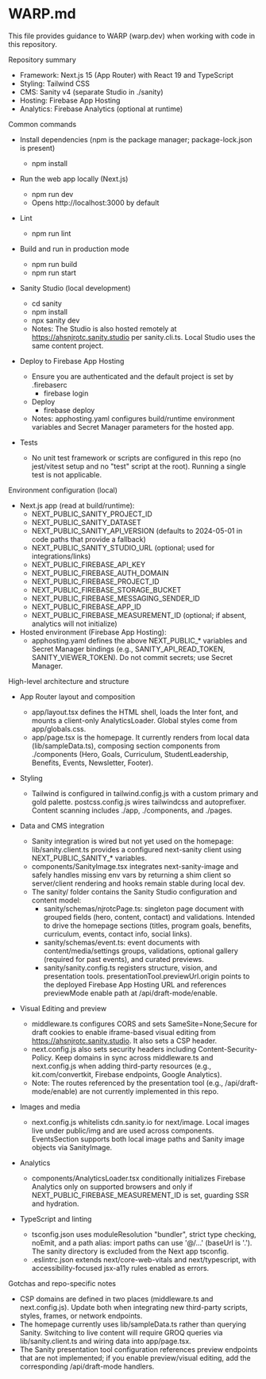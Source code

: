 # WARP.md

This file provides guidance to WARP (warp.dev) when working with code in this repository.

Repository summary
- Framework: Next.js 15 (App Router) with React 19 and TypeScript
- Styling: Tailwind CSS
- CMS: Sanity v4 (separate Studio in ./sanity)
- Hosting: Firebase App Hosting
- Analytics: Firebase Analytics (optional at runtime)

Common commands
- Install dependencies (npm is the package manager; package-lock.json is present)
  - npm install

- Run the web app locally (Next.js)
  - npm run dev
  - Opens http://localhost:3000 by default

- Lint
  - npm run lint

- Build and run in production mode
  - npm run build
  - npm run start

- Sanity Studio (local development)
  - cd sanity
  - npm install
  - npx sanity dev
  - Notes: The Studio is also hosted remotely at https://ahsnjrotc.sanity.studio per sanity.cli.ts. Local Studio uses the same content project.

- Deploy to Firebase App Hosting
  - Ensure you are authenticated and the default project is set by .firebaserc
    - firebase login
  - Deploy
    - firebase deploy
  - Notes: apphosting.yaml configures build/runtime environment variables and Secret Manager parameters for the hosted app.

- Tests
  - No unit test framework or scripts are configured in this repo (no jest/vitest setup and no "test" script at the root). Running a single test is not applicable.

Environment configuration (local)
- Next.js app (read at build/runtime):
  - NEXT_PUBLIC_SANITY_PROJECT_ID
  - NEXT_PUBLIC_SANITY_DATASET
  - NEXT_PUBLIC_SANITY_API_VERSION (defaults to 2024-05-01 in code paths that provide a fallback)
  - NEXT_PUBLIC_SANITY_STUDIO_URL (optional; used for integrations/links)
  - NEXT_PUBLIC_FIREBASE_API_KEY
  - NEXT_PUBLIC_FIREBASE_AUTH_DOMAIN
  - NEXT_PUBLIC_FIREBASE_PROJECT_ID
  - NEXT_PUBLIC_FIREBASE_STORAGE_BUCKET
  - NEXT_PUBLIC_FIREBASE_MESSAGING_SENDER_ID
  - NEXT_PUBLIC_FIREBASE_APP_ID
  - NEXT_PUBLIC_FIREBASE_MEASUREMENT_ID (optional; if absent, analytics will not initialize)
- Hosted environment (Firebase App Hosting):
  - apphosting.yaml defines the above NEXT_PUBLIC_* variables and Secret Manager bindings (e.g., SANITY_API_READ_TOKEN, SANITY_VIEWER_TOKEN). Do not commit secrets; use Secret Manager.

High-level architecture and structure
- App Router layout and composition
  - app/layout.tsx defines the HTML shell, loads the Inter font, and mounts a client-only AnalyticsLoader. Global styles come from app/globals.css.
  - app/page.tsx is the homepage. It currently renders from local data (lib/sampleData.ts), composing section components from ./components (Hero, Goals, Curriculum, StudentLeadership, Benefits, Events, Newsletter, Footer).

- Styling
  - Tailwind is configured in tailwind.config.js with a custom primary and gold palette. postcss.config.js wires tailwindcss and autoprefixer. Content scanning includes ./app, ./components, and ./pages.

- Data and CMS integration
  - Sanity integration is wired but not yet used on the homepage: lib/sanity.client.ts provides a configured next-sanity client using NEXT_PUBLIC_SANITY_* variables.
  - components/SanityImage.tsx integrates next-sanity-image and safely handles missing env vars by returning a shim client so server/client rendering and hooks remain stable during local dev.
  - The sanity/ folder contains the Sanity Studio configuration and content model:
    - sanity/schemas/njrotcPage.ts: singleton page document with grouped fields (hero, content, contact) and validations. Intended to drive the homepage sections (titles, program goals, benefits, curriculum, events, contact info, social links).
    - sanity/schemas/event.ts: event documents with content/media/settings groups, validations, optional gallery (required for past events), and curated previews.
    - sanity/sanity.config.ts registers structure, vision, and presentation tools. presentationTool.previewUrl.origin points to the deployed Firebase App Hosting URL and references previewMode enable path at /api/draft-mode/enable.

- Visual Editing and preview
  - middleware.ts configures CORS and sets SameSite=None;Secure for draft cookies to enable iframe-based visual editing from https://ahsnjrotc.sanity.studio. It also sets a CSP header.
  - next.config.js also sets security headers including Content-Security-Policy. Keep domains in sync across middleware.ts and next.config.js when adding third-party resources (e.g., kit.com/convertkit, Firebase endpoints, Google Analytics).
  - Note: The routes referenced by the presentation tool (e.g., /api/draft-mode/enable) are not currently implemented in this repo.

- Images and media
  - next.config.js whitelists cdn.sanity.io for next/image. Local images live under public/img and are used across components. EventsSection supports both local image paths and Sanity image objects via SanityImage.

- Analytics
  - components/AnalyticsLoader.tsx conditionally initializes Firebase Analytics only on supported browsers and only if NEXT_PUBLIC_FIREBASE_MEASUREMENT_ID is set, guarding SSR and hydration.

- TypeScript and linting
  - tsconfig.json uses moduleResolution "bundler", strict type checking, noEmit, and a path alias: import paths can use '@/...' (baseUrl is '.'). The sanity directory is excluded from the Next app tsconfig.
  - .eslintrc.json extends next/core-web-vitals and next/typescript, with accessibility-focused jsx-a11y rules enabled as errors.

Gotchas and repo-specific notes
- CSP domains are defined in two places (middleware.ts and next.config.js). Update both when integrating new third-party scripts, styles, frames, or network endpoints.
- The homepage currently uses lib/sampleData.ts rather than querying Sanity. Switching to live content will require GROQ queries via lib/sanity.client.ts and wiring data into app/page.tsx.
- The Sanity presentation tool configuration references preview endpoints that are not implemented; if you enable preview/visual editing, add the corresponding /api/draft-mode handlers.


